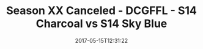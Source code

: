 ---
title: Season XX Canceled - DCGFFL - S14 Charcoal vs S14 Sky Blue
teams-score:
- team: _teams/s14-charcoal.md
  score: 6
- team: _teams/s14-sky.md
  score: 19
mvp: Marcus, Matt M
game-ball: Kori, Andy
season: 14
week:
date: '2017-05-15T12:31:22'
pageid: season-14-playoffs-may-14-2017-5093-vs-5105
---